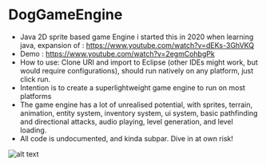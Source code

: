 # DogGameEngine
- Java 2D sprite based game Engine i started this in 2020 when learning java, expansion of : https://www.youtube.com/watch?v=dEKs-3GhVKQ
- Demo : https://www.youtube.com/watch?v=2egmCohbgPk
- How to use: Clone URI and import to Eclipse (other IDEs might work, but would require configurations), should run natively on any platform, just click run.
- Intention is to create a superlightweight game engine to run on most platforms
- The game engine has a lot of unrealised potential, with sprites, terrain, animation, entity system, inventory system, ui system, basic pathfinding and directional attacks, audio playing, level generation, and level loading.
- All code is undocumented, and kinda subpar. Dive in at own risk!

![alt text](https://github.com/h593267/DogGameEngine/blob/master/Screenshot%202022-04-27%20at%2013.38.21.png?raw=true)
